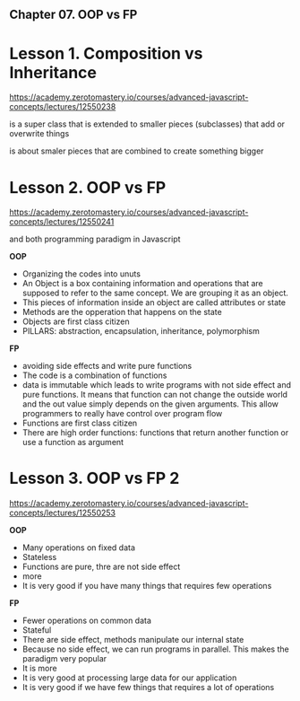 ## Chapter 07. OOP vs FP

# Lesson 1. Composition vs Inheritance

https://academy.zerotomastery.io/courses/advanced-javascript-concepts/lectures/12550238

<INHERITANCE> is a super class that is extended to smaller pieces (subclasses) that add or overwrite things

<COMPOSITION> is about smaler pieces that are combined to create something bigger

# Lesson 2. OOP vs FP

https://academy.zerotomastery.io/courses/advanced-javascript-concepts/lectures/12550241

<OOP> and <FP> both programming paradigm in Javascript

**OOP**

- Organizing the codes into unuts
- An Object is a box containing information and operations that are supposed to refer to the same concept. We are grouping it as an object.
- This pieces of information inside an object are called attributes or state
- Methods are the opperation that happens on the state
- Objects are first class citizen
- PILLARS: abstraction, encapsulation, inheritance, polymorphism

**FP**

- avoiding side effects and write pure functions
- The code is a combination of functions
- data is immutable which leads to write programs with not side effect and pure functions. It means that function can not change the outside world and the out value simply depends on the given arguments. This allow programmers to really have control over program flow
- Functions are first class citizen
- There are high order functions: functions that return another function or use a function as argument

# Lesson 3. OOP vs FP 2

https://academy.zerotomastery.io/courses/advanced-javascript-concepts/lectures/12550253

**OOP**

- Many operations on fixed data
- Stateless
- Functions are pure, thre are not side effect
- more <imperative>
- It is very good if you have many things that requires few operations

**FP**

- Fewer operations on common data
- Stateful
- There are side effect, methods manipulate our internal state
- Because no side effect, we can run programs in parallel. This makes the paradigm very popular
- It is more <declarative>
- It is very good at processing large data for our application
- It is very good if we have few things that requires a lot of operations
